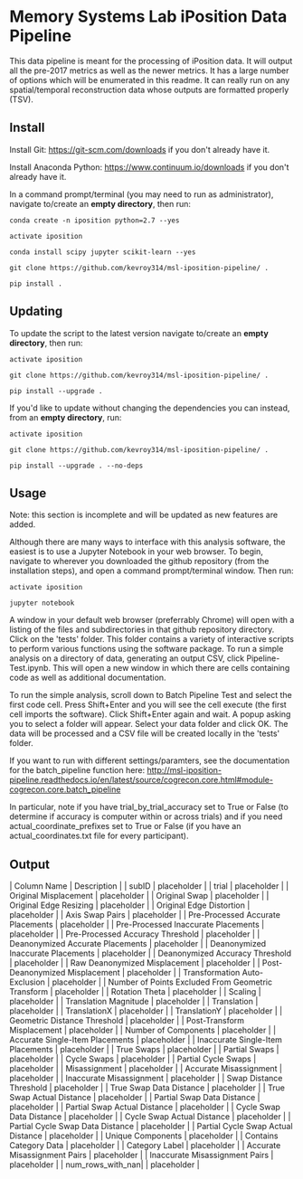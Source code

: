 Memory Systems Lab iPosition Data Pipeline
==========================================

This data pipeline is meant for the processing of iPosition data. It will output all the pre-2017 metrics as well as the newer metrics. It has a large number of options which will be enumerated in this readme. It can really run on any spatial/temporal reconstruction data whose outputs are formatted properly (TSV).

Install
-------

Install Git: https://git-scm.com/downloads if you don't already have it.

Install Anaconda Python: https://www.continuum.io/downloads if you don't already have it.

In a command prompt/terminal (you may need to run as administrator), navigate to/create an **empty directory**, then run:

    conda create -n iposition python=2.7 --yes
    
    activate iposition
    
    conda install scipy jupyter scikit-learn --yes
    
    git clone https://github.com/kevroy314/msl-iposition-pipeline/ .
    
    pip install .
    

Updating
--------

To update the script to the latest version navigate to/create an **empty directory**, then run:

    activate iposition
    
    git clone https://github.com/kevroy314/msl-iposition-pipeline/ .
    
    pip install --upgrade .
    

If you'd like to update without changing the dependencies you can instead, from an **empty directory**, run:


    activate iposition
    
    git clone https://github.com/kevroy314/msl-iposition-pipeline/ .
    
    pip install --upgrade . --no-deps
    

Usage
-----

Note: this section is incomplete and will be updated as new features are added.

Although there are many ways to interface with this analysis software, the easiest is to use a Jupyter Notebook in your web browser. To begin, navigate to wherever you downloaded the github repository (from the installation steps), and open a command prompt/terminal window. Then run:

    activate iposition
    
    jupyter notebook
    

A window in your default web browser (preferrably Chrome) will open with a listing of the files and subdirectories in that github repository directory. Click on the 'tests' folder. This folder contains a variety of interactive scripts to perform various functions using the software package. To run a simple analysis on a directory of data, generating an output CSV, click Pipeline-Test.ipynb. This will open a new window in which there are cells containing code as well as additional documentation.

To run the simple analysis, scroll down to Batch Pipeline Test and select the first code cell. Press Shift+Enter and you will see the cell execute (the first cell imports the software). Click Shift+Enter again and wait. A popup asking you to select a folder will appear. Select your data folder and click OK. The data will be processed and a CSV file will be created locally in the 'tests' folder. 

If you want to run with different settings/paramters, see the documentation for the batch_pipeline function here: http://msl-iposition-pipeline.readthedocs.io/en/latest/source/cogrecon.core.html#module-cogrecon.core.batch_pipeline

In particular, note if you have trial_by_trial_accuracy set to True or False (to determine if accuracy is computer within or across trials) and if you need actual_coordinate_prefixes set to True or False (if you have an actual_coordinates.txt file for every participant).

Output
--------

| Column Name | Description |
| subID | placeholder |
| trial | placeholder |
| Original Misplacement | placeholder |
| Original Swap | placeholder |
| Original Edge Resizing | placeholder |
| Original Edge Distortion | placeholder |
| Axis Swap Pairs | placeholder |
| Pre-Processed Accurate Placements | placeholder |
| Pre-Processed Inaccurate Placements | placeholder |
| Pre-Processed Accuracy Threshold | placeholder |
| Deanonymized Accurate Placements | placeholder |
| Deanonymized Inaccurate Placements | placeholder |
| Deanonymized Accuracy Threshold | placeholder |
| Raw Deanonymized Misplacement | placeholder |
| Post-Deanonymized Misplacement | placeholder |
| Transformation Auto-Exclusion | placeholder |
| Number of Points Excluded From Geometric Transform | placeholder |
| Rotation Theta | placeholder |
| Scaling | placeholder |
| Translation Magnitude | placeholder |
| Translation | placeholder |
| TranslationX | placeholder |
| TranslationY | placeholder |
| Geometric Distance Threshold | placeholder |
| Post-Transform Misplacement | placeholder |
| Number of Components | placeholder |
| Accurate Single-Item Placements | placeholder |
| Inaccurate Single-Item Placements | placeholder |
| True Swaps | placeholder |
| Partial Swaps | placeholder |
| Cycle Swaps | placeholder |
| Partial Cycle Swaps | placeholder |
| Misassignment | placeholder |
| Accurate Misassignment | placeholder |
| Inaccurate Misassignment | placeholder |
| Swap Distance Threshold | placeholder |
| True Swap Data Distance | placeholder |
| True Swap Actual Distance | placeholder |
| Partial Swap Data Distance | placeholder |
| Partial Swap Actual Distance | placeholder |
| Cycle Swap Data Distance | placeholder |
| Cycle Swap Actual Distance | placeholder |
| Partial Cycle Swap Data Distance | placeholder |
| Partial Cycle Swap Actual Distance | placeholder |
| Unique Components | placeholder |
| Contains Category Data | placeholder |
| Category Label | placeholder |
| Accurate Misassignment Pairs | placeholder |
| Inaccurate Misassignment Pairs | placeholder |
| num_rows_with_nan| | placeholder |
